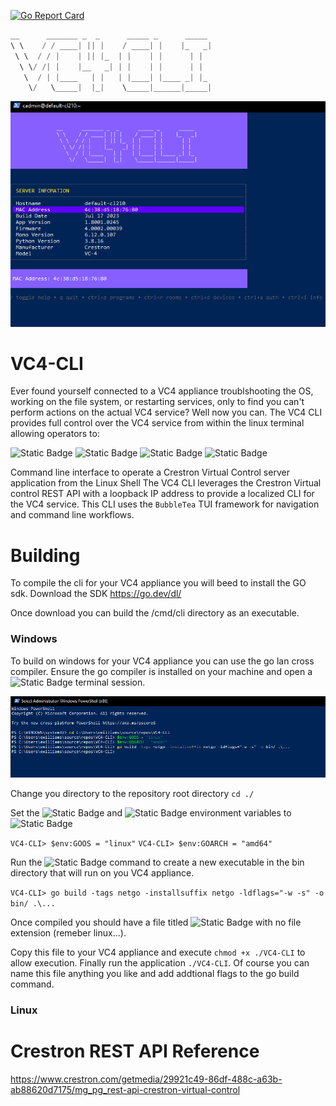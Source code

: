 [![Go Report Card](https://goreportcard.com/badge/github.com/ewilliams0305/offshoot?style=flat-square)](https://goreportcard.com/report/github.com/ewilliams0305/VC4-CLI)
```go
__      _______ _  _      _____ _      _____ 
\ \    / / ____| || |    / ____| |    |_   _|
 \ \  / / |    | || |_  | |    | |      | |  
  \ \/ /| |    |__   _| | |    | |      | |  
   \  / | |____   | |   | |____| |____ _| |_ 
    \/   \_____|  |_|    \_____|______|_____|
```
![Readme Image](./docs/info.gif)

# VC4-CLI
Ever found yourself connected to a VC4 appliance troublshooting the OS, working on the file system,
or restarting services, only to find you can't perform actions on the actual VC4 service? Well now you can. 
The VC4 CLI provides full control over the VC4 service from within the linux terminal allowing operators to:

![Static Badge](https://img.shields.io/badge/LOAD-PROGRAMS-blue)
![Static Badge](https://img.shields.io/badge/CREATE-ROOMS-green)
![Static Badge](https://img.shields.io/badge/RESET-ROOMS-yellow)
![Static Badge](https://img.shields.io/badge/VIEW-STATUS-red)

Command line interface to operate a Crestron Virtual Control server application from the Linux Shell
The VC4 CLI leverages the Crestron Virtual control REST API with a loopback IP address 
to provide a localized CLI for the VC4 service. This CLI 
uses the `BubbleTea` TUI framework for navigation and command line workflows. 

# Building 
To compile the cli for your VC4 appliance you will beed to install
the GO sdk. Download the SDK https://go.dev/dl/
 
Once download you can build the /cmd/cli directory as an executable. 
### Windows
To build on windows for your VC4 appliance you can use the go lan cross compiler.  Ensure the go compiler is installed on your machine and open a ![Static Badge](https://img.shields.io/badge/POWER-SHELL-yellow) terminal session.

![Readme Image](./docs/ps_build.png)

Change you directory to the repository root directory
`cd ./`

Set the ![Static Badge](https://img.shields.io/badge/GOOS-yellow) and ![Static Badge](https://img.shields.io/badge/GOARCH-yellow) environment variables to ![Static Badge](https://img.shields.io/badge/LINUX-AMD64-red)

`VC4-CLI> $env:GOOS = "linux"`
`VC4-CLI> $env:GOARCH = "amd64"`

Run the ![Static Badge](https://img.shields.io/badge/GO-BUILD-red) command to create a new executable in the bin directory that will run on you VC4 appliance.

`VC4-CLI> go build -tags netgo -installsuffix netgo -ldflags="-w -s" -o bin/ .\...`

Once compiled you should have a file titled ![Static Badge](https://img.shields.io/badge/VC4-CLI-green) with no file extension (remeber linux...).

Copy this file to your VC4 appliance and execute `chmod +x ./VC4-CLI` to allow execution.  Finally run the application `./VC4-CLI`.  Of course you can name this file anything you like and add addtional flags to the go build command.

### Linux

# Crestron REST API Reference 
https://www.crestron.com/getmedia/29921c49-86df-488c-a63b-ab88620d7175/mg_pg_rest-api-crestron-virtual-control


